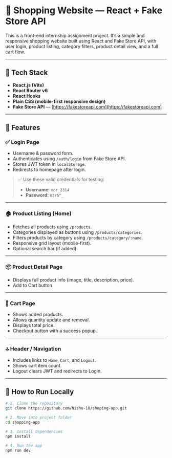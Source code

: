 # 🛒 Shopping Website — React + Fake Store API

This is a front-end internship assignment project. It’s a simple and responsive shopping website built using React and Fake Store API, with user login, product listing, category filters, product detail view, and a full cart flow.

---

## 🔧 Tech Stack

- **React.js (Vite)**
- **React Router v6**
- **React Hooks**
- **Plain CSS (mobile-first responsive design)**
- **Fake Store API** — [https://fakestoreapi.com](https://fakestoreapi.com)

---

## 🚀 Features

### ✅ Login Page
- Username & password form.
- Authenticates using `/auth/login` from Fake Store API.
- Stores JWT token in `localStorage`.
- Redirects to homepage after login.

> ✅ Use these valid credentials for testing:
> - **Username:** `mor_2314`  
> - **Password:** `83r5^_`

---

### 🏠 Product Listing (Home)
- Fetches all products using `/products`.
- Categories displayed as buttons using `/products/categories`.
- Filters products by category using `/products/category/:name`.
- Responsive grid layout (mobile-first).
- Optional search bar (if added).

---

### 📦 Product Detail Page
- Displays full product info (image, title, description, price).
- Add to Cart button.

---

### 🛒 Cart Page
- Shows added products.
- Allows quantity update and removal.
- Displays total price.
- Checkout button with a success popup.

---

### 🔝 Header / Navigation
- Includes links to `Home`, `Cart`, and `Logout`.
- Shows cart item count.
- Logout clears JWT and redirects to Login.

---

## 🧪 How to Run Locally

```bash
# 1. Clone the repository
git clone https://github.com/Nishu-18/shoping-app.git

# 2. Move into project folder
cd shopping-app

# 3. Install dependencies
npm install

# 4. Run the app
npm run dev

